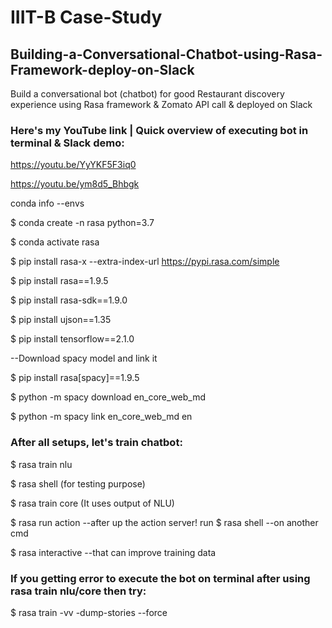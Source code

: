 # IIIT-B Case-Study

## Building-a-Conversational-Chatbot-using-Rasa-Framework-deploy-on-Slack
Build a conversational bot (chatbot) for good Restaurant discovery experience using Rasa framework &amp; Zomato API call &amp; deployed on Slack

### Here's my YouTube link | Quick overview of executing bot in terminal & Slack demo:

https://youtu.be/YyYKF5F3iq0

https://youtu.be/ym8d5_Bhbgk

conda info --envs

$ conda create -n rasa python=3.7

$ conda activate rasa

$ pip install rasa-x --extra-index-url https://pypi.rasa.com/simple
 
$ pip install rasa==1.9.5

$ pip install rasa-sdk==1.9.0

$ pip install ujson==1.35

$ pip install tensorflow==2.1.0

--Download spacy model and link it

$ pip install rasa[spacy]==1.9.5

$ python -m spacy download en_core_web_md

$ python -m spacy link en_core_web_md en

 

### After all setups, let's train chatbot:

$ rasa train nlu

$ rasa shell  (for testing purpose)

$ rasa train core  (It uses output of NLU)

$ rasa run action --after up the action server! run $ rasa shell --on another cmd

$ rasa interactive --that can improve training data

### If you getting error to execute the bot on terminal after using rasa train nlu/core then try: 
$ rasa train -vv -dump-stories --force 
